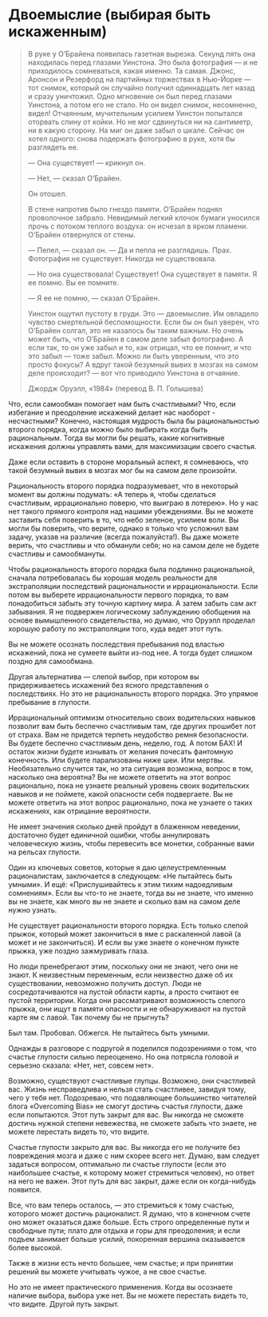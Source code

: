# Двоемыслие (выбирая быть искаженным)
<blockquote>В руке у О’Брайена появилась газетная вырезка. Секунд пять она находилась перед глазами Уинстона. Это была фотография — и не приходилось сомневаться, какая именно. Та самая. Джонс, Аронсон и Резерфорд на партийных торжествах в Нью-Йорке — тот снимок, который он случайно получил одиннадцать лет назад и сразу уничтожил. Одно мгновение он был перед глазами Уинстона, а потом его не стало. Но он видел снимок, несомненно, видел! Отчаянным, мучительным усилием Уинстон попытался оторвать спину от койки. Но не мог сдвинуться ни на сантиметр, ни в какую сторону. На миг он даже забыл о шкале. Сейчас он хотел одного: снова подержать фотографию в руке, хотя бы разглядеть ее.

— Она существует! — крикнул он.

— Нет, — сказал О’Брайен.

Он отошел.

В стене напротив было гнездо памяти. О’Брайен поднял проволочное забрало. Невидимый легкий клочок бумаги уносился прочь с потоком теплого воздуха: он исчезал в ярком пламени. О’Брайен отвернулся от стены.

— Пепел, — сказал он. — Да и пепла не разглядишь. Прах. Фотография не существует. Никогда не существовала.

— Но она существовала! Существует! Она существует в памяти. Я ее помню. Вы ее помните.

— Я ее не помню, — сказал О’Брайен.

Уинстон ощутил пустоту в груди. Это — двоемыслие. Им овладело чувство смертельной беспомощности. Если бы он был уверен, что О’Брайен солгал, это не казалось бы таким важным. Но очень может быть, что О’Брайен в самом деле забыл фотографию. А если так, то он уже забыл и то, как отрицал, что ее помнит, и что это забыл — тоже забыл. Можно ли быть уверенным, что это просто фокусы? А вдруг такой безумный вывих в мозгах на самом деле происходит? — вот что приводило Уинстона в отчаяние.

Джордж Оруэлл, «1984» (перевод В. П. Голышева) </blockquote>

Что, если самообман помогает нам быть счастливыми? Что, если избегание и преодоление искажений делает нас наоборот - несчастными? Конечно, настоящая мудрость была бы рациональностью второго порядка, когда можно было выбирать когда быть рациональным. Тогда вы могли бы решать, какие когнитивные искажения должны управлять вами, для максимизации своего счастья.

Даже если оставить в стороне моральный аспект, я сомневаюсь, что такой безумный вывих в мозгах мог бы на самом деле произойти.

Рациональность второго порядка подразумевает, что в некоторый момент вы должны подумать: «А теперь я, чтобы сделаться счастливым, иррационально поверю, что выиграю в лотерею». Но у нас нет такого прямого контроля над нашими убеждениями. Вы не можете заставить себя поверить в то, что небо зеленое, усилием воли. Вы могли бы поверить, что верите, однако я только что усложнил вам задачу, указав на различие (всегда пожалуйста!). Вы даже можете верить, что счастливы и что обманули себя; но на самом деле не будете счастливы и самообмануты.

Чтобы рациональность второго порядка была подлинно рациональной, сначала потребовалась бы хорошая модель реальности для экстраполяции последствий рациональности и иррациональности. Если потом вы выберете иррациональности первого порядка, то вам понадобиться забыть эту точную картину мира. А затем забыть сам акт забывания. Я не подвержен логическому заблуждению обобщения на основе вымышленного свидетельства, но думаю, что Оруэлл проделал хорошую работу по экстраполяции того, куда ведет этот путь.

Вы не можете осознать последствия пребывания под властью искажений, пока не сумеете выйти из-под нее. А тогда будет слишком поздно для самообмана.

Другая альтернатива — слепой выбор, при котором вы придерживаетесь искажений без ясного представления о последствиях. Но это не рациональность второго порядка. Это упрямое пребывание в глупости.

Иррациональный оптимизм относительно своих водительских навыков позволит вам быть беспечно счастливым там, где других прошибет пот от страха. Вам не придется терпеть неудобство ремня безопасности. Вы будете беспечно счастливым день, неделю, год. А потом БАХ! И остаток жизни будете изнывать от желания почесать фантомную конечность. Или будете парализованы ниже шеи. Или мертвы. Необязательно случится так, но эта ситуация возможна, вопрос в том, насколько она вероятна? Вы не можете ответить на этот вопрос рационально, пока не узнаете реальный уровень своих водительских навыков и не поймете, какой опасности себя подвергаете. Вы не можете ответить на этот вопрос рационально, пока не узнаете о таких искажениях, как отрицание вероятности.

Не имеет значения сколько дней пройдут в блаженном неведении, достаточно будет единичной ошибки, чтобы аннулировать человеческую жизнь, чтобы перевесить все монетки, собранные вами на рельсах глупости.

Один из ключевых советов, которые я даю целеустремленным рационалистам, заключается в следующем: «Не пытайтесь быть умными». И ещё: «Прислушивайтесь к этим тихим надоедливым сомнениям». Если вы что-то не знаете, тогда вы не знаете, что именно вы не знаете, как много вы не знаете и сколько вам на самом деле нужно узнать.

Не существует рациональности второго порядка. Есть только слепой прыжок, который может закончиться в яме с раскаленной лавой (а может и не закончиться). И если вы уже знаете о конечном пункте прыжка, уже поздно зажмуривать глаза.

Но люди пренебрегают этим, поскольку они не знают, чего они не знают. К неизвестным переменным, если неизвестно даже об их существовании, невозможно получить доступ. Люди не сосредотачиваются на пустой области карты, а просто считают ее пустой территории. Когда они рассматривают возможность слепого прыжка, они ищут в памяти опасности и не обнаруживают на пустой карте ям с лавой. Так почему бы не прыгнуть?

Был там. Пробовал. Обжегся. Не пытайтесь быть умными.

Однажды в разговоре с подругой я поделился подозрениями о том, что счастье глупости сильно переоценено. Но она потрясла головой и серьезно сказала: «Нет, нет, совсем нет».

Возможно, существуют счастливые глупцы. Возможно, они счастливей вас. Жизнь несправедлива и нельзя стать счастливее, завидуя тому, чего у тебя нет. Подозреваю, что подавляющее большинство читателей блога «Overcoming Bias» не смогут достичь счастья глупости, даже если попытаются. Этот путь закрыт для вас. Вы никогда не сможете достичь нужной степени невежества, не сможете забыть что знаете, не можете перестать видеть то, что видите.

Счастье глупости закрыто для вас. Вы никогда его не получите без повреждения мозга и даже с ним скорее всего нет. Думаю, вам следует задаться вопросом, оптимально ли счастье глупости (если это наибольшее счастье, к которому может стремиться человек), но ответ на него не важен. Этот путь для вас закрыт, даже если он когда-нибудь появится.

Все, что вам теперь осталось, — это стремиться к тому счастью, которого может достичь рационалист. Я думаю, что в конечном счете оно может оказаться даже больше. Есть строго определенные пути и свободные пути; плато для отдыха и горы для преодоления; и если подъем занимает больше усилий, покоренная вершина оказывается более высокой.

Также в жизни есть нечто большее, чем счастье; и при принятии решений вы можете учитывать чужое, а не свое счастье.

Но это не имеет практического применения. Когда вы осознаете наличие выбора, выбора уже нет. Вы не можете перестать видеть то, что видите. Другой путь закрыт.